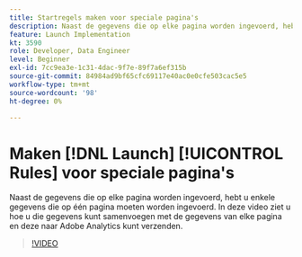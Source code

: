 ```yaml
---
title: Startregels maken voor speciale pagina's
description: Naast de gegevens die op elke pagina worden ingevoerd, hebt u enkele gegevens die op één pagina moeten worden ingevoerd. In deze video ziet u hoe u die gegevens kunt samenvoegen met de gegevens van elke pagina en deze naar Adobe Analytics kunt verzenden.
feature: Launch Implementation
kt: 3590
role: Developer, Data Engineer
level: Beginner
exl-id: 7cc9ea3e-1c31-4dac-9f7e-89f7a6ef315b
source-git-commit: 84984ad9bf65cfc69117e40ac0e0cfe503cac5e5
workflow-type: tm+mt
source-wordcount: '98'
ht-degree: 0%

---
```


# Maken [!DNL Launch] [!UICONTROL Rules] voor speciale pagina&#39;s

Naast de gegevens die op elke pagina worden ingevoerd, hebt u enkele gegevens die op één pagina moeten worden ingevoerd. In deze video ziet u hoe u die gegevens kunt samenvoegen met de gegevens van elke pagina en deze naar Adobe Analytics kunt verzenden.

>[!VIDEO](https://video.tv.adobe.com/v/28770/?quality=12&learn=on)
